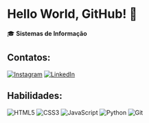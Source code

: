 # Hello World, GitHub! 👋

🎓 **Sistemas de Informação**   

## Contatos:

[![Instagram](https://img.shields.io/badge/-Instagram-E4405F?logo=instagram&logoColor=white&style=for-the-badge)](https://instagram.com/ana.tech.dev)
[![LinkedIn](https://img.shields.io/badge/-LinkedIn-0077B5?logo=linkedin&logoColor=white&style=for-the-badge)](https://www.linkedin.com)



## Habilidades:
![HTML5](https://img.shields.io/badge/-HTML5-E34F26?logo=html5&logoColor=white)
![CSS3](https://img.shields.io/badge/-CSS3-1572B6?logo=css3&logoColor=white)
![JavaScript](https://img.shields.io/badge/-JavaScript-F7DF1E?logo=javascript&logoColor=black)
![Python](https://img.shields.io/badge/-Python-3776AB?logo=python&logoColor=white)
![Git](https://img.shields.io/badge/-Git-F05032?logo=git&logoColor=white)

